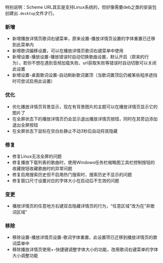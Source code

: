 特别说明：Scheme URL其实是支持Linux系统的，但好像需要deb之类的安装包创建出`.desktop`文件才行。

### 新增

- 新增播放详情页歌词右键菜单，原来设置-播放详情页设置的字体重置已迁移到此菜单内
- 新增歌词偏移设置，可以在播放详情页歌词右键菜单中使用
- 新增设置-播放设置-播放错误时自动切换歌曲设置，默认开启（原来的行为），若你不想在遇到音频加载失败、url获取失败等错误时自动切歌可以关闭此设置
- 新增设置-桌面歌词设置-自动刷新歌词置顶（当歌词置顶后仍被某些程序遮挡时可尝试启用此设置）

### 优化

- 优化播放详情页背景显示，现在有背景图片的主题可以在播放详情页显示它的图片了
- 在全屏状态下的播放详情页仍会显示退出播放详情页按钮，同时在其旁边添加退出全屏按钮
- 在全屏状态下鼠标在空白处静止不动3秒后自动将其隐藏

### 修复

- 修复Linux无法全屏的问题
- 修复播放下载列表的歌曲时，使用Windows任务栏缩略图工具栏控制按钮的收藏按钮收藏歌曲时的异常问题
- 修复启用搜索历史但不启用热门搜索时，搜索历史不显示的问题
- 修复窗口尺寸设置对应的字体大小在启动后不生效的问题

### 变更

- 播放详情页的任意地方右键双击隐藏详情页的行为，“任意区域”改为在“非歌词区域”

### 移除

- 移除设置-播放详情页设置-歌词字体重置，此设置项已迁移到播放详情页的歌词菜单中
- 移除播放详情页使用+-快捷键调整字体大小的功能，改用歌词右键菜单的字体大小调整功能
